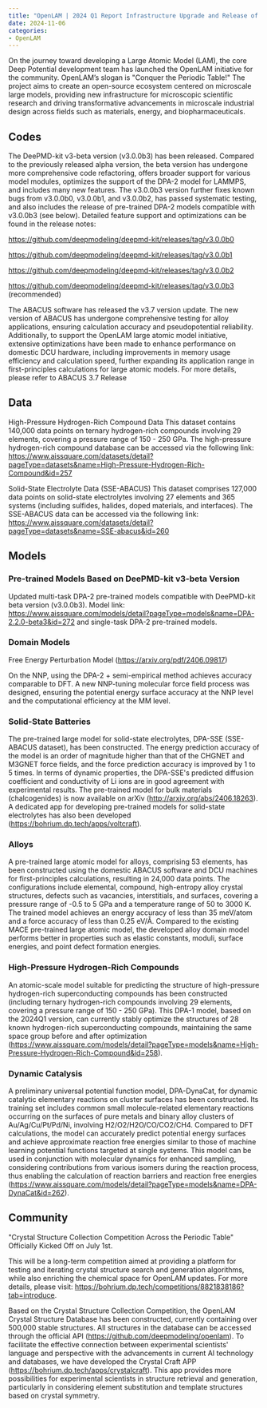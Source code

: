 ```yaml
---
title: "OpenLAM | 2024 Q1 Report Infrastructure Upgrade and Release of Pre-trained Models Compatible with DeePMD-kit v3"
date: 2024-11-06
categories:
- OpenLAM
---
```


On the journey toward developing a Large Atomic Model (LAM), the core Deep Potential development team has launched the OpenLAM initiative for the community. OpenLAM’s slogan is "Conquer the Periodic Table!" The project aims to create an open-source ecosystem centered on microscale large models, providing new infrastructure for microscopic scientific research and driving transformative advancements in microscale industrial design across fields such as materials, energy, and biopharmaceuticals.

<!-- more -->

## Codes

The DeePMD-kit v3-beta version (v3.0.0b3) has been released. Compared to the previously released alpha version, the beta version has undergone more comprehensive code refactoring, offers broader support for various model modules, optimizes the support of the DPA-2 model for LAMMPS, and includes many new features. The v3.0.0b3 version further fixes known bugs from v3.0.0b0, v3.0.0b1, and v3.0.0b2, has passed systematic testing, and also includes the release of pre-trained DPA-2 models compatible with v3.0.0b3 (see below). Detailed feature support and optimizations can be found in the release notes:

https://github.com/deepmodeling/deepmd-kit/releases/tag/v3.0.0b0

https://github.com/deepmodeling/deepmd-kit/releases/tag/v3.0.0b1

https://github.com/deepmodeling/deepmd-kit/releases/tag/v3.0.0b2 

https://github.com/deepmodeling/deepmd-kit/releases/tag/v3.0.0b3 (recommended)

The ABACUS software has released the v3.7 version update. The new version of ABACUS has undergone comprehensive testing for alloy applications, ensuring calculation accuracy and pseudopotential reliability. Additionally, to support the OpenLAM large atomic model initiative, extensive optimizations have been made to enhance performance on domestic DCU hardware, including improvements in memory usage efficiency and calculation speed, further expanding its application range in first-principles calculations for large atomic models. For more details, please refer to ABACUS 3.7 Release

## Data
High-Pressure Hydrogen-Rich Compound Data This dataset contains 140,000 data points on ternary hydrogen-rich compounds involving 29 elements, covering a pressure range of 150 - 250 GPa. The high-pressure hydrogen-rich compound database can be accessed via the following link: https://www.aissquare.com/datasets/detail?pageType=datasets&name=High-Pressure-Hydrogen-Rich-Compound&id=257

Solid-State Electrolyte Data (SSE-ABACUS) This dataset comprises 127,000 data points on solid-state electrolytes involving 27 elements and 365 systems (including sulfides, halides, doped materials, and interfaces). The SSE-ABACUS data can be accessed via the following link: https://www.aissquare.com/datasets/detail?pageType=datasets&name=SSE-abacus&id=260

## Models
### Pre-trained Models Based on DeePMD-kit v3-beta Version 

Updated multi-task DPA-2 pre-trained models compatible with DeePMD-kit beta version (v3.0.0b3). Model link: https://www.aissquare.com/models/detail?pageType=models&name=DPA-2.2.0-beta3&id=272 and single-task DPA-2 pre-trained models.

### Domain Models

Free Energy Perturbation Model (https://arxiv.org/pdf/2406.09817) 

On the NNP, using the DPA-2 + semi-empirical method achieves accuracy comparable to DFT. A new NNP-tuning molecular force field process was designed, ensuring the potential energy surface accuracy at the NNP level and the computational efficiency at the MM level.

### Solid-State Batteries 

The pre-trained large model for solid-state electrolytes, DPA-SSE (SSE-ABACUS dataset), has been constructed. The energy prediction accuracy of the model is an order of magnitude higher than that of the CHGNET and M3GNET force fields, and the force prediction accuracy is improved by 1 to 5 times. In terms of dynamic properties, the DPA-SSE's predicted diffusion coefficient and conductivity of Li ions are in good agreement with experimental results. The pre-trained model for bulk materials (chalcogenides) is now available on arXiv (http://arxiv.org/abs/2406.18263). A dedicated app for developing pre-trained models for solid-state electrolytes has also been developed (https://bohrium.dp.tech/apps/voltcraft).

### Alloys 

A pre-trained large atomic model for alloys, comprising 53 elements, has been constructed using the domestic ABACUS software and DCU machines for first-principles calculations, resulting in 24,000 data points. The configurations include elemental, compound, high-entropy alloy crystal structures, defects such as vacancies, interstitials, and surfaces, covering a pressure range of -0.5 to 5 GPa and a temperature range of 50 to 3000 K. The trained model achieves an energy accuracy of less than 35 meV/atom and a force accuracy of less than 0.25 eV/Å. Compared to the existing MACE pre-trained large atomic model, the developed alloy domain model performs better in properties such as elastic constants, moduli, surface energies, and point defect formation energies.

### High-Pressure Hydrogen-Rich Compounds 

An atomic-scale model suitable for predicting the structure of high-pressure hydrogen-rich superconducting compounds has been constructed (including ternary hydrogen-rich compounds involving 29 elements, covering a pressure range of 150 - 250 GPa). This DPA-1 model, based on the 2024Q1 version, can currently stably optimize the structures of 28 known hydrogen-rich superconducting compounds, maintaining the same space group before and after optimization (https://www.aissquare.com/models/detail?pageType=models&name=High-Pressure-Hydrogen-Rich-Compound&id=258).

### Dynamic Catalysis 

A preliminary universal potential function model, DPA-DynaCat, for dynamic catalytic elementary reactions on cluster surfaces has been constructed. Its training set includes common small molecule-related elementary reactions occurring on the surfaces of pure metals and binary alloy clusters of Au/Ag/Cu/Pt/Pd/Ni, involving H2/O2/H2O/CO/CO2/CH4. Compared to DFT calculations, the model can accurately predict potential energy surfaces and achieve approximate reaction free energies similar to those of machine learning potential functions targeted at single systems. This model can be used in conjunction with molecular dynamics for enhanced sampling, considering contributions from various isomers during the reaction process, thus enabling the calculation of reaction barriers and reaction free energies (https://www.aissquare.com/models/detail?pageType=models&name=DPA-DynaCat&id=262).

## Community

"Crystal Structure Collection Competition Across the Periodic Table" Officially Kicked Off on July 1st.

This will be a long-term competition aimed at providing a platform for testing and iterating crystal structure search and generation algorithms, while also enriching the chemical space for OpenLAM updates. For more details, please visit: https://bohrium.dp.tech/competitions/8821838186?tab=introduce.

Based on the Crystal Structure Collection Competition, the OpenLAM Crystal Structure Database has been constructed, currently containing over 500,000 stable structures. All structures in the database can be accessed through the official API (https://github.com/deepmodeling/openlam). To facilitate the effective connection between experimental scientists' language and perspective with the advancements in current AI technology and databases, we have developed the Crystal Craft APP (https://bohrium.dp.tech/apps/crystalcraft). This app provides more possibilities for experimental scientists in structure retrieval and generation, particularly in considering element substitution and template structures based on crystal symmetry.

